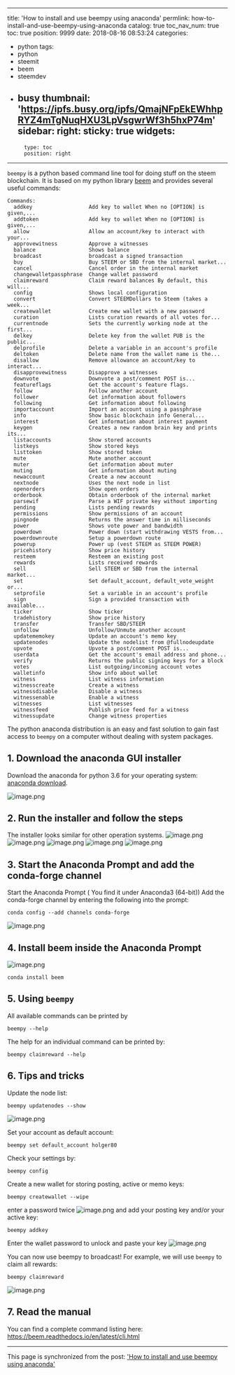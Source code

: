 
---
title: 'How to install and use beempy using anaconda'
permlink: how-to-install-and-use-beempy-using-anaconda
catalog: true
toc_nav_num: true
toc: true
position: 9999
date: 2018-08-16 08:53:24
categories:
- python
tags:
- python
- steemit
- beem
- steemdev
- busy
thumbnail: 'https://ipfs.busy.org/ipfs/QmajNFpEkEWhhpRYZ4mTgNuqHXU3LpVsgwrWf3h5hxP74m'
sidebar:
    right:
        sticky: true
widgets:
    -
        type: toc
        position: right
---


`beempy` is a python based command line tool for doing stuff on the steem blockchain. It is based on my python library [beem](https://github.com/holgern/beem) and provides several useful commands:
```
Commands:
  addkey                  Add key to wallet When no [OPTION] is given,...
  addtoken                Add key to wallet When no [OPTION] is given,...
  allow                   Allow an account/key to interact with your...
  approvewitness          Approve a witnesses
  balance                 Shows balance
  broadcast               broadcast a signed transaction
  buy                     Buy STEEM or SBD from the internal market...
  cancel                  Cancel order in the internal market
  changewalletpassphrase  Change wallet password
  claimreward             Claim reward balances By default, this will...
  config                  Shows local configuration
  convert                 Convert STEEMDollars to Steem (takes a week...
  createwallet            Create new wallet with a new password
  curation                Lists curation rewards of all votes for...
  currentnode             Sets the currently working node at the first...
  delkey                  Delete key from the wallet PUB is the public...
  delprofile              Delete a variable in an account's profile
  deltoken                Delete name from the wallet name is the...
  disallow                Remove allowance an account/key to interact...
  disapprovewitness       Disapprove a witnesses
  downvote                Downvote a post/comment POST is...
  featureflags            Get the account's feature flags.
  follow                  Follow another account
  follower                Get information about followers
  following               Get information about following
  importaccount           Import an account using a passphrase
  info                    Show basic blockchain info General...
  interest                Get information about interest payment
  keygen                  Creates a new random brain key and prints its...
  listaccounts            Show stored accounts
  listkeys                Show stored keys
  listtoken               Show stored token
  mute                    Mute another account
  muter                   Get information about muter
  muting                  Get information about muting
  newaccount              Create a new account
  nextnode                Uses the next node in list
  openorders              Show open orders
  orderbook               Obtain orderbook of the internal market
  parsewif                Parse a WIF private key without importing
  pending                 Lists pending rewards
  permissions             Show permissions of an account
  pingnode                Returns the answer time in milliseconds
  power                   Shows vote power and bandwidth
  powerdown               Power down (start withdrawing VESTS from...
  powerdownroute          Setup a powerdown route
  powerup                 Power up (vest STEEM as STEEM POWER)
  pricehistory            Show price history
  resteem                 Resteem an existing post
  rewards                 Lists received rewards
  sell                    Sell STEEM or SBD from the internal market...
  set                     Set default_account, default_vote_weight or...
  setprofile              Set a variable in an account's profile
  sign                    Sign a provided transaction with available...
  ticker                  Show ticker
  tradehistory            Show price history
  transfer                Transfer SBD/STEEM
  unfollow                Unfollow/Unmute another account
  updatememokey           Update an account's memo key
  updatenodes             Update the nodelist from @fullnodeupdate
  upvote                  Upvote a post/comment POST is...
  userdata                Get the account's email address and phone...
  verify                  Returns the public signing keys for a block
  votes                   List outgoing/incoming account votes
  walletinfo              Show info about wallet
  witness                 List witness information
  witnesscreate           Create a witness
  witnessdisable          Disable a witness
  witnessenable           Enable a witness
  witnesses               List witnesses
  witnessfeed             Publish price feed for a witness
  witnessupdate           Change witness properties
```

The python anaconda distribution is an easy and fast solution to gain fast access to `beempy` on a computer without dealing with system packages.

## 1. Download the anaconda GUI installer
Download the anaconda for python 3.6 for your operating system: [anaconda download](https://www.anaconda.com/download/).

![image.png](https://ipfs.busy.org/ipfs/QmajNFpEkEWhhpRYZ4mTgNuqHXU3LpVsgwrWf3h5hxP74m)

## 2. Run the installer and follow the steps
The installer looks similar for other operation systems.
![image.png](https://ipfs.busy.org/ipfs/QmTCvhYARpEp1bTqj6e7bNoTT7szoYn9W36EpmZ23rGMHq)
![image.png](https://ipfs.busy.org/ipfs/QmQ9EsmhvEmiWEThuhkZChXsGh9uykLLRvgt2GpBUqiH27)
![image.png](https://ipfs.busy.org/ipfs/QmT3jnqoPxXzURbLWrCyQJWbQigoHeEJALQVqKSYTbkjzV)
![image.png](https://ipfs.busy.org/ipfs/QmevTjdhkp1ip1EviG9ZfgzNW1JuaFomFCDawwHCW7HBwd)
![image.png](https://ipfs.busy.org/ipfs/QmVJPj57LtTXidjafUKGZofiNeWi3Km9oZ3a6ie8ZALJuB)

## 3. Start the Anaconda Prompt and add the conda-forge channel
Start the Anaconda Prompt ( You find it under Anaconda3 (64-bit))
Add the conda-forge channel by entering the following into the prompt:
```
conda config --add channels conda-forge
```
![image.png](https://ipfs.busy.org/ipfs/QmS9MfuZ7mCKz4ivpqXg8D42MJJeHySVn47xyhmBwx9wJw)

## 4. Install beem inside the Anaconda Prompt
![image.png](https://ipfs.busy.org/ipfs/QmbsAuxKz256GbqJhq4LAQyHAXjAmH3S8QoZAtKSZA1ySn)
```
conda install beem
```
## 5. Using `beempy`
All available commands can be printed by
```
beempy --help
```

The help for an individual command can be printed by:
```
beempy claimreward --help
```
## 6. Tips and tricks
Update the node list:
```
beempy updatenodes --show
```
![image.png](https://ipfs.busy.org/ipfs/Qmc79FgZnWBU59vL89sbjS4RdVnpmApYyRE5daTgTXwAzR)

Set your account as default account:
```
beempy set default_account holger80
```
Check your settings by:
```
beempy config
```
Create a new wallet for storing posting, active or memo keys:
```
beempy createwallet --wipe
```
enter a password twice
![image.png](https://ipfs.busy.org/ipfs/QmZiqW6iipqv6ubh5cphGff8AttwtpFq6Bc18PbSVL9dQJ)
and add your posting key and/or your active key:
```
beempy addkey
```
Enter the wallet password to unlock and paste your key
![image.png](https://ipfs.busy.org/ipfs/QmSR1NaJ4V1M1raDegrHFey5ogzV2jBbjqs2xeUHUVfHjj)

You can now use beempy to broadcast! For example, we will use `beempy` to claim all rewards:
```
beempy claimreward
```
![image.png](https://ipfs.busy.org/ipfs/QmVAowNSXPMY2i2UNq3Y5DhCBgbTDMoE61dG8EBb7Rsm7H)

## 7. Read the manual
You can find a complete command listing here: https://beem.readthedocs.io/en/latest/cli.html

- - -

This page is synchronized from the post: ['How to install and use beempy using anaconda'](https://steemit.com/@holger80/how-to-install-and-use-beempy-using-anaconda)
